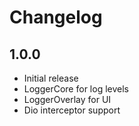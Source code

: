# Changelog

## 1.0.0

- Initial release
- LoggerCore for log levels
- LoggerOverlay for UI
- Dio interceptor support
